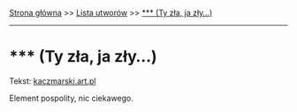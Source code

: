 [Strona główna](../index.md) >> [Lista utworów](../list.md) >> [\*\*\* (Ty zła, ja zły…)](1.md)

---

# *** (Ty zła, ja zły…)

Tekst: [kaczmarski.art.pl](https://www.kaczmarski.art.pl/tworczosc/wiersze/ty-zla-ja-zly/)

Element pospolity, nic ciekawego.